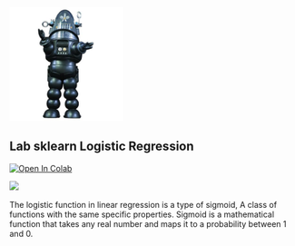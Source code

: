 <img src="images/robby.png" alt="drawing" width="200"/>

## Lab sklearn Logistic Regression 


<a target="_blank" href="https://colab.research.google.com/github/antonioGoncalves64/ML/blob/main/lab_sklearn_Logistic_Regression_With_HeartDataset.ipynb">
  <img src="https://colab.research.google.com/assets/colab-badge.svg" alt="Open In Colab"/>
</a>

<a target="_blank" href="https://kaggle.com/kernels/welcome?src=https://github/antonioGoncalves64/ML/blob/lab_sklearn_Logistic_Regression_With_HeartDataset.ipynb"><img src="https://kaggle.com/static/images/open-in-kaggle.svg" /></a>
  </td>
</table>




The logistic function in linear regression is a type of sigmoid, 
A class of functions with the same specific properties. 
Sigmoid is a mathematical function that takes any real number and maps it to a probability between 1 and 0.
